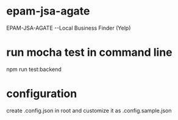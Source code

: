 # epam-jsa-agate
EPAM-JSA-AGATE --Local Business Finder (Yelp)

# run mocha test in command line
npm run test:backend

# configuration 
create .config.json in root and customize it as .config.sample.json